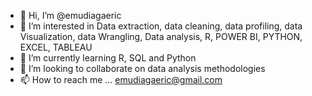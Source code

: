 - 👋 Hi, I’m @emudiagaeric
- 👀 I’m interested in Data extraction, data cleaning, data profiling, data Visualization, data Wrangling, Data analysis, R, POWER BI, PYTHON, EXCEL, TABLEAU
- 🌱 I’m currently learning R, SQL and Python
- 💞️ I’m looking to collaborate on data analysis methodologies
- 📫 How to reach me ... emudiagaeric@gmail.com

<!---
emudiagaeric/emudiagaeric is a ✨ special ✨ repository because its `README.md` (this file) appears on your GitHub profile.
You can click the Preview link to take a look at your changes.
--->

